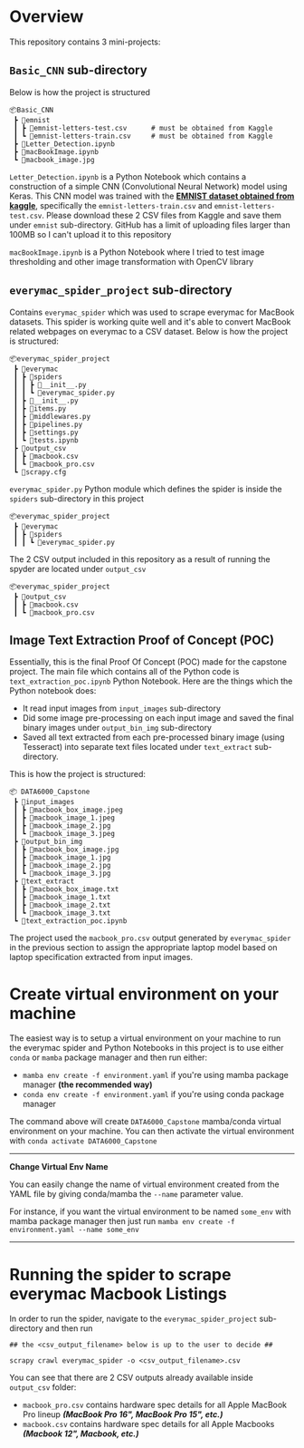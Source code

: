# Overview
This repository contains 3 mini-projects:

## `Basic_CNN` sub-directory

Below is how the project is structured

```
📦Basic_CNN
 ┣ 📂emnist
 ┃ ┣ 📜emnist-letters-test.csv      # must be obtained from Kaggle
 ┃ ┗ 📜emnist-letters-train.csv     # must be obtained from Kaggle
 ┣ 📜Letter_Detection.ipynb
 ┣ 📜macBookImage.ipynb
 ┗ 📜macbook_image.jpg
```

`Letter_Detection.ipynb` is a Python Notebook which contains a construction of a simple CNN (Convolutional Neural Network) model using Keras. This CNN model was trained with the [**EMNIST dataset obtained from kaggle**](https://www.kaggle.com/crawford/emnist?select=emnist-letters-train.csv), specifically the `emnist-letters-train.csv` and `emnist-letters-test.csv`. Please download these 2 CSV files from Kaggle and save them under `emnist` sub-directory. GitHub has a limit of uploading files larger than 100MB so I can't upload it to this repository

`macBookImage.ipynb` is a Python Notebook where I tried to test image thresholding and other image transformation with OpenCV library

## `everymac_spider_project` sub-directory

Contains `everymac_spider` which was used to scrape everymac for MacBook datasets. This spider is working quite well and it's able to convert MacBook related webpages on everymac to a CSV dataset. Below is how the project is structured:

```
📦everymac_spider_project
 ┣ 📂everymac
 ┃ ┣ 📂spiders
 ┃ ┃ ┣ 📜__init__.py
 ┃ ┃ ┗ 📜everymac_spider.py
 ┃ ┣ 📜__init__.py
 ┃ ┣ 📜items.py
 ┃ ┣ 📜middlewares.py
 ┃ ┣ 📜pipelines.py
 ┃ ┣ 📜settings.py
 ┃ ┗ 📜tests.ipynb
 ┣ 📂output_csv
 ┃ ┣ 📜macbook.csv
 ┃ ┗ 📜macbook_pro.csv
 ┗ 📜scrapy.cfg
 ```

`everymac_spider.py` Python module which defines the spider is inside the `spiders` sub-directory in this project

```
📦everymac_spider_project
 ┣ 📂everymac
 ┃ ┣ 📂spiders
 ┃ ┃ ┗ 📜everymac_spider.py
```

The 2 CSV output included in this repository as a result of running the spyder are located under `output_csv`

```
📦everymac_spider_project
 ┣ 📂output_csv
 ┃ ┣ 📜macbook.csv
 ┃ ┗ 📜macbook_pro.csv
```

## Image Text Extraction Proof of Concept (POC)

Essentially, this is the final Proof Of Concept (POC) made for the capstone project. The main file which contains all of the Python code is `text_extraction_poc.ipynb` Python Notebook. Here are the things which the Python notebook does:
- It read input images from `input_images` sub-directory 
- Did some image pre-processing on each input image and saved the final binary images under `output_bin_img` sub-directory
- Saved all text extracted from each pre-processed binary image (using Tesseract) into separate text files located under `text_extract` sub-directory.

This is how the project is structured:

```
📦 DATA6000_Capstone
 ┣ 📂input_images
 ┃ ┣ 📜macbook_box_image.jpeg
 ┃ ┣ 📜macbook_image_1.jpeg
 ┃ ┣ 📜macbook_image_2.jpg
 ┃ ┗ 📜macbook_image_3.jpeg
 ┣ 📂output_bin_img
 ┃ ┣ 📜macbook_box_image.jpg
 ┃ ┣ 📜macbook_image_1.jpg
 ┃ ┣ 📜macbook_image_2.jpg
 ┃ ┗ 📜macbook_image_3.jpg
 ┣ 📂text_extract
 ┃ ┣ 📜macbook_box_image.txt
 ┃ ┣ 📜macbook_image_1.txt
 ┃ ┣ 📜macbook_image_2.txt
 ┃ ┗ 📜macbook_image_3.txt
 ┗ 📜text_extraction_poc.ipynb
```

The project used the `macbook_pro.csv` output generated by `everymac_spider` in the previous section to assign the appropriate laptop model based on laptop specification extracted from input images. 

# Create virtual environment on your machine

The easiest way is to setup a virtual environment on your machine to run the everymac spider and Python Notebooks in this project is to use either `conda` or `mamba` package manager and then run either:
- `mamba env create -f environment.yaml` if you're using mamba package manager **(the recommended way)**
- `conda env create -f environment.yaml` if you're using conda package manager

The command above will create `DATA6000_Capstone` mamba/conda virtual environment on your machine. You can then activate the virtual environment with `conda activate DATA6000_Capstone`

---
**Change Virtual Env Name**

You can easily change the name of virtual environment created from the YAML file by giving conda/mamba the `--name` parameter value.

For instance, if you want the virtual environment to be named `some_env` with mamba package manager then just run `mamba env create -f environment.yaml --name some_env`

---

# Running the spider to scrape everymac Macbook Listings

In order to run the spider, navigate to the `everymac_spider_project` sub-directory and then run 

```
## the <csv_output_filename> below is up to the user to decide ##

scrapy crawl everymac_spider -o <csv_output_filename>.csv
``` 

You can see that there are 2 CSV outputs already available inside `output_csv` folder:
- `macbook_pro.csv` contains hardware spec details for all Apple MacBook Pro lineup ***(MacBook Pro 16", MacBook Pro 15", etc.)***
- `macbook.csv` contains hardware spec details for all Apple Macbooks ***(Macbook 12", Macbook, etc.)***

